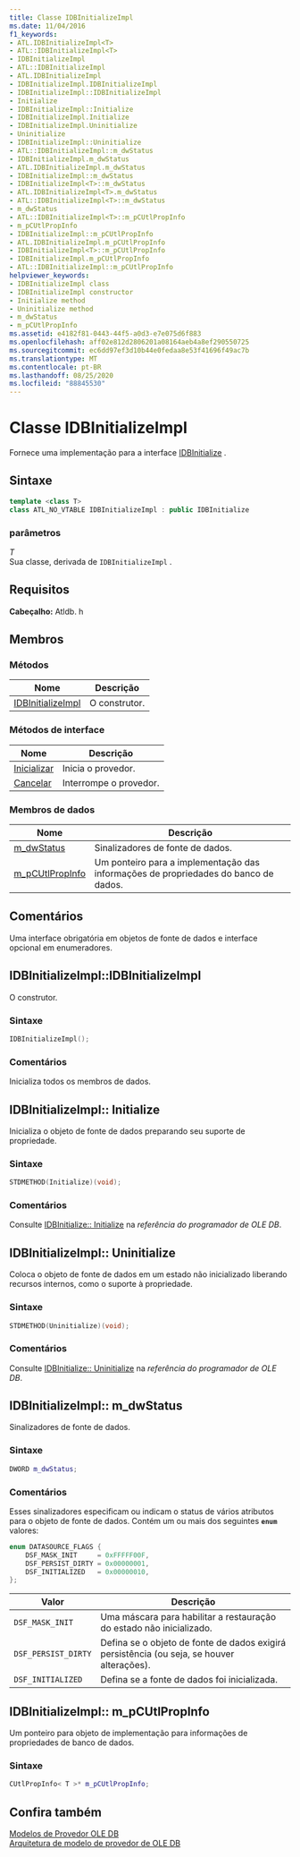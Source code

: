 ```yaml
---
title: Classe IDBInitializeImpl
ms.date: 11/04/2016
f1_keywords:
- ATL.IDBInitializeImpl<T>
- ATL::IDBInitializeImpl<T>
- IDBInitializeImpl
- ATL::IDBInitializeImpl
- ATL.IDBInitializeImpl
- IDBInitializeImpl.IDBInitializeImpl
- IDBInitializeImpl::IDBInitializeImpl
- Initialize
- IDBInitializeImpl::Initialize
- IDBInitializeImpl.Initialize
- IDBInitializeImpl.Uninitialize
- Uninitialize
- IDBInitializeImpl::Uninitialize
- ATL::IDBInitializeImpl::m_dwStatus
- IDBInitializeImpl.m_dwStatus
- ATL.IDBInitializeImpl.m_dwStatus
- IDBInitializeImpl::m_dwStatus
- IDBInitializeImpl<T>::m_dwStatus
- ATL.IDBInitializeImpl<T>.m_dwStatus
- ATL::IDBInitializeImpl<T>::m_dwStatus
- m_dwStatus
- ATL::IDBInitializeImpl<T>::m_pCUtlPropInfo
- m_pCUtlPropInfo
- IDBInitializeImpl::m_pCUtlPropInfo
- ATL.IDBInitializeImpl.m_pCUtlPropInfo
- IDBInitializeImpl<T>::m_pCUtlPropInfo
- IDBInitializeImpl.m_pCUtlPropInfo
- ATL::IDBInitializeImpl::m_pCUtlPropInfo
helpviewer_keywords:
- IDBInitializeImpl class
- IDBInitializeImpl constructor
- Initialize method
- Uninitialize method
- m_dwStatus
- m_pCUtlPropInfo
ms.assetid: e4182f81-0443-44f5-a0d3-e7e075d6f883
ms.openlocfilehash: aff02e812d2806201a08164aeb4a8ef290550725
ms.sourcegitcommit: ec6dd97ef3d10b44e0fedaa8e53f41696f49ac7b
ms.translationtype: MT
ms.contentlocale: pt-BR
ms.lasthandoff: 08/25/2020
ms.locfileid: "88845530"
---
```

# <a name="idbinitializeimpl-class"></a>Classe IDBInitializeImpl

Fornece uma implementação para a interface [IDBInitialize](/previous-versions/windows/desktop/ms713706(v=vs.85)) .

## <a name="syntax"></a>Sintaxe

```cpp
template <class T>
class ATL_NO_VTABLE IDBInitializeImpl : public IDBInitialize
```

### <a name="parameters"></a>parâmetros

*T*<br/>
Sua classe, derivada de `IDBInitializeImpl` .

## <a name="requirements"></a>Requisitos

**Cabeçalho:** Atldb. h

## <a name="members"></a>Membros

### <a name="methods"></a>Métodos

| Nome | Descrição |
|-|-|
|[IDBInitializeImpl](#idbinitializeimpl)|O construtor.|

### <a name="interface-methods"></a>Métodos de interface

| Nome | Descrição |
|-|-|
|[Inicializar](#initialize)|Inicia o provedor.|
|[Cancelar](#uninitialize)|Interrompe o provedor.|

### <a name="data-members"></a>Membros de dados

| Nome | Descrição |
|-|-|
|[m_dwStatus](#dwstatus)|Sinalizadores de fonte de dados.|
|[m_pCUtlPropInfo](#pcutlpropinfo)|Um ponteiro para a implementação das informações de propriedades do banco de dados.|

## <a name="remarks"></a>Comentários

Uma interface obrigatória em objetos de fonte de dados e interface opcional em enumeradores.

## <a name="idbinitializeimplidbinitializeimpl"></a><a name="idbinitializeimpl"></a> IDBInitializeImpl::IDBInitializeImpl

O construtor.

### <a name="syntax"></a>Sintaxe

```cpp
IDBInitializeImpl();
```

### <a name="remarks"></a>Comentários

Inicializa todos os membros de dados.

## <a name="idbinitializeimplinitialize"></a><a name="initialize"></a> IDBInitializeImpl:: Initialize

Inicializa o objeto de fonte de dados preparando seu suporte de propriedade.

### <a name="syntax"></a>Sintaxe

```cpp
STDMETHOD(Initialize)(void);
```

### <a name="remarks"></a>Comentários

Consulte [IDBInitialize:: Initialize](/previous-versions/windows/desktop/ms718026(v=vs.85)) na *referência do programador de OLE DB*.

## <a name="idbinitializeimpluninitialize"></a><a name="uninitialize"></a> IDBInitializeImpl:: Uninitialize

Coloca o objeto de fonte de dados em um estado não inicializado liberando recursos internos, como o suporte à propriedade.

### <a name="syntax"></a>Sintaxe

```cpp
STDMETHOD(Uninitialize)(void);
```

### <a name="remarks"></a>Comentários

Consulte [IDBInitialize:: Uninitialize](/previous-versions/windows/desktop/ms719648(v=vs.85)) na *referência do programador de OLE DB*.

## <a name="idbinitializeimplm_dwstatus"></a><a name="dwstatus"></a> IDBInitializeImpl:: m_dwStatus

Sinalizadores de fonte de dados.

### <a name="syntax"></a>Sintaxe

```cpp
DWORD m_dwStatus;
```

### <a name="remarks"></a>Comentários

Esses sinalizadores especificam ou indicam o status de vários atributos para o objeto de fonte de dados. Contém um ou mais dos seguintes **`enum`** valores:

```cpp
enum DATASOURCE_FLAGS {
    DSF_MASK_INIT     = 0xFFFFF00F,
    DSF_PERSIST_DIRTY = 0x00000001,
    DSF_INITIALIZED   = 0x00000010,
};
```

| Valor | Descrição |
|-|-|
|`DSF_MASK_INIT`|Uma máscara para habilitar a restauração do estado não inicializado.|
|`DSF_PERSIST_DIRTY`|Defina se o objeto de fonte de dados exigirá persistência (ou seja, se houver alterações).|
|`DSF_INITIALIZED`|Defina se a fonte de dados foi inicializada.|

## <a name="idbinitializeimplm_pcutlpropinfo"></a><a name="pcutlpropinfo"></a> IDBInitializeImpl:: m_pCUtlPropInfo

Um ponteiro para objeto de implementação para informações de propriedades de banco de dados.

### <a name="syntax"></a>Sintaxe

```cpp
CUtlPropInfo< T >* m_pCUtlPropInfo;
```

## <a name="see-also"></a>Confira também

[Modelos de Provedor OLE DB](../../data/oledb/ole-db-provider-templates-cpp.md)<br/>
[Arquitetura de modelo de provedor de OLE DB](../../data/oledb/ole-db-provider-template-architecture.md)
